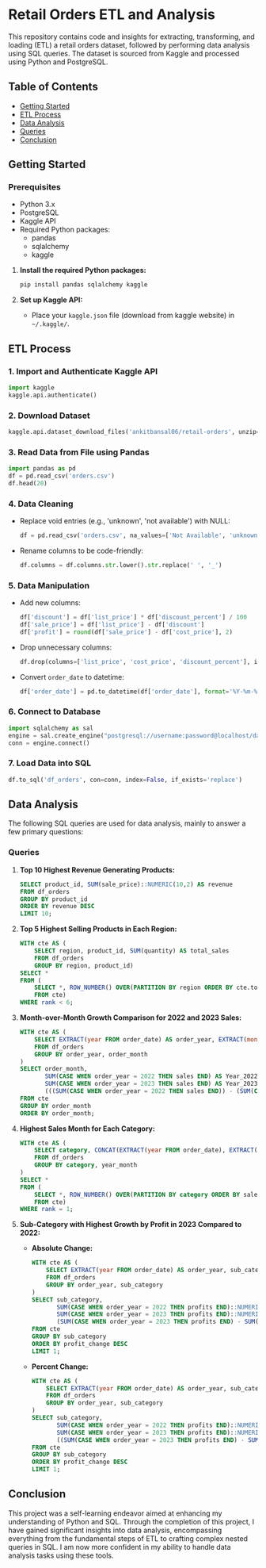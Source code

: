 # Retail Orders ETL and Analysis

This repository contains code and insights for extracting, transforming, and loading (ETL) a retail orders dataset, followed by performing data analysis using SQL queries. The dataset is sourced from Kaggle and processed using Python and PostgreSQL.

## Table of Contents
- [Getting Started](#getting-started)
- [ETL Process](#etl-process)
- [Data Analysis](#data-analysis)
- [Queries](#queries)
- [Conclusion](#conclusion)

## Getting Started

### Prerequisites

- Python 3.x
- PostgreSQL
- Kaggle API
- Required Python packages:
  - pandas
  - sqlalchemy
  - kaggle


1. **Install the required Python packages:**

   ```sh
   pip install pandas sqlalchemy kaggle
   ```

2. **Set up Kaggle API:**

   - Place your `kaggle.json` file (download from kaggle website) in `~/.kaggle/`.

## ETL Process

### 1. Import and Authenticate Kaggle API

```python
import kaggle
kaggle.api.authenticate()
```

### 2. Download Dataset

```python
kaggle.api.dataset_download_files('ankitbansal06/retail-orders', unzip=True)
```

### 3. Read Data from File using Pandas

```python
import pandas as pd
df = pd.read_csv('orders.csv')
df.head(20)
```

### 4. Data Cleaning

- Replace void entries (e.g., 'unknown', 'not available') with NULL:

  ```python
  df = pd.read_csv('orders.csv', na_values=['Not Available', 'unknown'])
  ```

- Rename columns to be code-friendly:

  ```python
  df.columns = df.columns.str.lower().str.replace(' ', '_')
  ```

### 5. Data Manipulation

- Add new columns:

  ```python
  df['discount'] = df['list_price'] * df['discount_percent'] / 100
  df['sale_price'] = df['list_price'] - df['discount']
  df['profit'] = round(df['sale_price'] - df['cost_price'], 2)
  ```

- Drop unnecessary columns:

  ```python
  df.drop(columns=['list_price', 'cost_price', 'discount_percent'], inplace=True)
  ```

- Convert `order_date` to datetime:

  ```python
  df['order_date'] = pd.to_datetime(df['order_date'], format='%Y-%m-%d')
  ```

### 6. Connect to Database

```python
import sqlalchemy as sal
engine = sal.create_engine("postgresql://username:password@localhost/database_name")
conn = engine.connect()
```

### 7. Load Data into SQL

```python
df.to_sql('df_orders', con=conn, index=False, if_exists='replace')
```
## Data Analysis

The following SQL queries are used for data analysis, mainly to answer a few primary questions:

### Queries

1. **Top 10 Highest Revenue Generating Products:**

    ```sql
    SELECT product_id, SUM(sale_price)::NUMERIC(10,2) AS revenue
    FROM df_orders
    GROUP BY product_id
    ORDER BY revenue DESC
    LIMIT 10;
    ```

2. **Top 5 Highest Selling Products in Each Region:**

    ```sql
    WITH cte AS (
        SELECT region, product_id, SUM(quantity) AS total_sales
        FROM df_orders
        GROUP BY region, product_id)
    SELECT *
    FROM (
        SELECT *, ROW_NUMBER() OVER(PARTITION BY region ORDER BY cte.total_sales DESC) AS rank
        FROM cte)
    WHERE rank < 6;
    ```

3. **Month-over-Month Growth Comparison for 2022 and 2023 Sales:**

    ```sql
    WITH cte AS (
        SELECT EXTRACT(year FROM order_date) AS order_year, EXTRACT(month FROM order_date) AS order_month, SUM(quantity) AS sales
        FROM df_orders
        GROUP BY order_year, order_month
    )
    SELECT order_month, 
           SUM(CASE WHEN order_year = 2022 THEN sales END) AS Year_2022, 
           SUM(CASE WHEN order_year = 2023 THEN sales END) AS Year_2023, 
           (((SUM(CASE WHEN order_year = 2022 THEN sales END)) - (SUM(CASE WHEN order_year = 2023 THEN sales END))) * 100 / (SUM(CASE WHEN order_year = 2022 THEN sales END)))::NUMERIC(10,2) AS percent_change
    FROM cte
    GROUP BY order_month
    ORDER BY order_month;
    ```

4. **Highest Sales Month for Each Category:**

    ```sql
    WITH cte AS (
        SELECT category, CONCAT(EXTRACT(year FROM order_date), EXTRACT(month FROM order_date)) AS year_month, SUM(quantity) AS sales
        FROM df_orders
        GROUP BY category, year_month
    )
    SELECT *
    FROM (
        SELECT *, ROW_NUMBER() OVER(PARTITION BY category ORDER BY sales DESC) AS rank
        FROM cte)
    WHERE rank = 1;
    ```

5. **Sub-Category with Highest Growth by Profit in 2023 Compared to 2022:**

    - **Absolute Change:**

        ```sql
        WITH cte AS (
            SELECT EXTRACT(year FROM order_date) AS order_year, sub_category, SUM(profit) AS profits
            FROM df_orders
            GROUP BY order_year, sub_category
        )
        SELECT sub_category, 
               SUM(CASE WHEN order_year = 2022 THEN profits END)::NUMERIC(20,2) AS Year_2022, 
               SUM(CASE WHEN order_year = 2023 THEN profits END)::NUMERIC(20,2) AS Year_2023, 
               (SUM(CASE WHEN order_year = 2023 THEN profits END) - SUM(CASE WHEN order_year = 2022 THEN profits END))::NUMERIC(20,2) AS profit_change
        FROM cte
        GROUP BY sub_category
        ORDER BY profit_change DESC
        LIMIT 1;
        ```

    - **Percent Change:**

        ```sql
        WITH cte AS (
            SELECT EXTRACT(year FROM order_date) AS order_year, sub_category, SUM(profit) AS profits
            FROM df_orders
            GROUP BY order_year, sub_category
        )
        SELECT sub_category, 
               SUM(CASE WHEN order_year = 2022 THEN profits END)::NUMERIC(20,2) AS Year_2022, 
               SUM(CASE WHEN order_year = 2023 THEN profits END)::NUMERIC(20,2) AS Year_2023, 
               ((SUM(CASE WHEN order_year = 2023 THEN profits END) - SUM(CASE WHEN order_year = 2022 THEN profits END)) * 100 / SUM(CASE WHEN order_year = 2022 THEN profits END))::NUMERIC(20,2) AS profit_change
        FROM cte
        GROUP BY sub_category
        ORDER BY profit_change DESC
        LIMIT 1;
        ```

## Conclusion
This project was a self-learning endeavor aimed at enhancing my understanding of Python and SQL. Through the completion of this project, I have gained significant insights into data analysis, encompassing everything from the fundamental steps of ETL to crafting complex nested queries in SQL. I am now more confident in my ability to handle data analysis tasks using these tools.